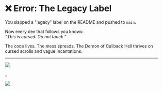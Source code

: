 # ❌ Error: The Legacy Label

You slapped a "legacy" label on the README and pushed to `main`.

Now every dev that follows you knows:  
_“This is cursed. Do not touch.”_

The code lives. The mess spreads.
The Demon of Callback Hell thrives on cursed scrolls and vague incantations.

---

<a href="../../glossary.md">
  <img src="https://img.shields.io/badge/Open%20DevLore%20Glossary-5dade2?style=for-the-badge"/>
</a>

_

<a href="../../start-game.md">
  <img src="https://img.shields.io/badge/Rollback%20your%20choices%20and%20push%20forward-slategray?style=for-the-badge"/>
</a>
